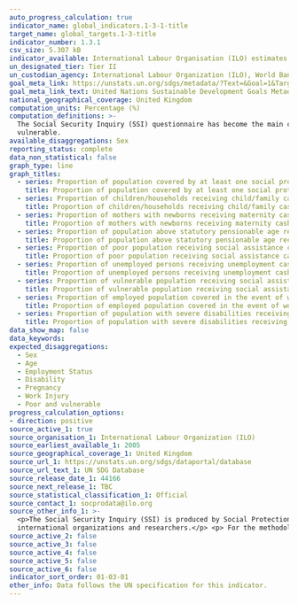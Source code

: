 ```yaml
---
auto_progress_calculation: true
indicator_name: global_indicators.1-3-1-title
target_name: global_targets.1-3-title
indicator_number: 1.3.1
csv_size: 5.307 kB
indicator_available: International Labour Organisation (ILO) estimates based on country data compiled through the ILO Social Security Inquiry (SSI).
un_designated_tier: Tier II
un_custodian_agency: International Labour Organization (ILO), World Bank (WB)
goal_meta_link: https://unstats.un.org/sdgs/metadata/?Text=&Goal=1&Target=1.3
goal_meta_link_text: United Nations Sustainable Development Goals Metadata (PDF 894 KB)
national_geographical_coverage: United Kingdom
computation_units: Percentage (%)
computation_definitions: >-
  The Social Security Inquiry (SSI) questionnaire has become the main comprehensive tool used to compile data on social protection coverage for children, unemployed persons, older persons, persons with disabilities, pregnant women, newborns, work-injury victims, and the poor and
  vulnerable.
available_disaggregations: Sex
reporting_status: complete
data_non_statistical: false
graph_type: line
graph_titles:
  - series: Proportion of population covered by at least one social protection benefit
    title: Proportion of population covered by at least one social protection benefit
  - series: Proportion of children/households receiving child/family cash benefit
    title: Proportion of children/households receiving child/family cash benefit
  - series: Proportion of mothers with newborns receiving maternity cash benefit
    title: Proportion of mothers with newborns receiving maternity cash benefit
  - series: Proportion of population above statutory pensionable age receiving a pension
    title: Proportion of population above statutory pensionable age receiving a pension
  - series: Proportion of poor population receiving social assistance cash benefit
    title: Proportion of poor population receiving social assistance cash benefit
  - series: Proportion of unemployed persons receiving unemployment cash benefit
    title: Proportion of unemployed persons receiving unemployment cash benefit
  - series: Proportion of vulnerable population receiving social assistance cash benefit
    title: Proportion of vulnerable population receiving social assistance cash benefit
  - series: Proportion of employed population covered in the event of work injury
    title: Proportion of employed population covered in the event of work injury
  - series: Proportion of population with severe disabilities receiving disability cash benefit
    title: Proportion of population with severe disabilities receiving disability cash benefit
data_show_map: false
data_keywords:
expected_disaggregations:
  - Sex
  - Age
  - Employment Status
  - Disability
  - Pregnancy
  - Work Injury
  - Poor and vulnerable
progress_calculation_options:
- direction: positive
source_active_1: true
source_organisation_1: International Labour Organization (ILO)
source_earliest_available_1: 2005
source_geographical_coverage_1: United Kingdom
source_url_1: https://unstats.un.org/sdgs/dataportal/database
source_url_text_1: UN SDG Database
source_release_date_1: 44166
source_next_release_1: TBC
source_statistical_classification_1: Official
source_contact_1: socprodata@ilo.org
source_other_info_1: >-
  <p>The Social Security Inquiry (SSI) is produced by Social Protection Department (SOCPRO) of the International Labour Office (ILO). SSI is a set of questionnaires and a database, which is the main source of global data on social protection, used daily by policy makers, officials of
  international organizations and researchers.</p> <p> For the methodological manual and the SSI questionnaire please visit <a href="https://www.social-protection.org/gimi/ShowTheme.action?id=10">Social Protection</a>. </p>
source_active_2: false
source_active_3: false
source_active_4: false
source_active_5: false
source_active_6: false
indicator_sort_order: 01-03-01
other_info: Data follows the UN specification for this indicator. 
---
```

